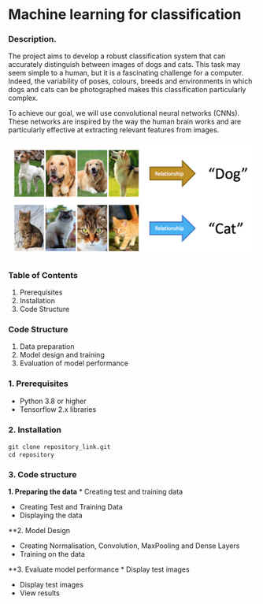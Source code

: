 # Machine learning for classification

### Description.

The project aims to develop a robust classification system that can accurately distinguish between images of dogs and cats.
This task may seem simple to a human, but it is a fascinating challenge for a computer. 
Indeed, the variability of poses, colours, breeds and environments in which dogs and cats can be photographed makes this classification particularly complex.

To achieve our goal, we will use convolutional neural networks (CNNs). These networks are inspired by the way the human brain works and are particularly effective at extracting relevant features from images.

![Machine learning classification](1_qnLIIcszIo2xBwI3LKcjSQ.png)



 ### Table of Contents
1. Prerequisites
2. Installation
3. Code Structure

 ### Code Structure
1. Data preparation
2. Model design and training
3. Evaluation of model performance

### 1. Prerequisites
* Python 3.8 or higher
* Tensorflow 2.x libraries

### 2. Installation
```
git clone repository_link.git
cd repository
```

### 3. Code structure

**1. Preparing the data** * Creating test and training data
* Creating Test and Training Data
* Displaying the data 

**2. Model Design
* Creating Normalisation, Convolution, MaxPooling and Dense Layers
* Training on the data

**3. Evaluate model performance * Display test images
* Display test images
* View results